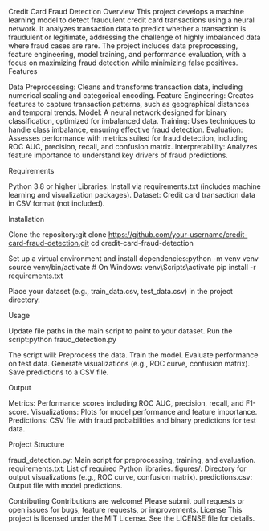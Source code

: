 Credit Card Fraud Detection
Overview
This project develops a machine learning model to detect fraudulent credit card transactions using a neural network. It analyzes transaction data to predict whether a transaction is fraudulent or legitimate, addressing the challenge of highly imbalanced data where fraud cases are rare. The project includes data preprocessing, feature engineering, model training, and performance evaluation, with a focus on maximizing fraud detection while minimizing false positives.
Features

Data Preprocessing: Cleans and transforms transaction data, including numerical scaling and categorical encoding.
Feature Engineering: Creates features to capture transaction patterns, such as geographical distances and temporal trends.
Model: A neural network designed for binary classification, optimized for imbalanced data.
Training: Uses techniques to handle class imbalance, ensuring effective fraud detection.
Evaluation: Assesses performance with metrics suited for fraud detection, including ROC AUC, precision, recall, and confusion matrix.
Interpretability: Analyzes feature importance to understand key drivers of fraud predictions.

Requirements

Python 3.8 or higher
Libraries: Install via requirements.txt (includes machine learning and visualization packages).
Dataset: Credit card transaction data in CSV format (not included).

Installation

Clone the repository:git clone https://github.com/your-username/credit-card-fraud-detection.git
cd credit-card-fraud-detection


Set up a virtual environment and install dependencies:python -m venv venv
source venv/bin/activate  # On Windows: venv\Scripts\activate
pip install -r requirements.txt


Place your dataset (e.g., train_data.csv, test_data.csv) in the project directory.

Usage

Update file paths in the main script to point to your dataset.
Run the script:python fraud_detection.py


The script will:
Preprocess the data.
Train the model.
Evaluate performance on test data.
Generate visualizations (e.g., ROC curve, confusion matrix).
Save predictions to a CSV file.



Output

Metrics: Performance scores including ROC AUC, precision, recall, and F1-score.
Visualizations: Plots for model performance and feature importance.
Predictions: CSV file with fraud probabilities and binary predictions for test data.

Project Structure

fraud_detection.py: Main script for preprocessing, training, and evaluation.
requirements.txt: List of required Python libraries.
figures/: Directory for output visualizations (e.g., ROC curve, confusion matrix).
predictions.csv: Output file with model predictions.

Contributing
Contributions are welcome! Please submit pull requests or open issues for bugs, feature requests, or improvements.
License
This project is licensed under the MIT License. See the LICENSE file for details.

